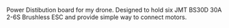 Power Distibution board for my drone.
Designed to hold six JMT BS30D 30A 2-6S Brushless ESC and provide simple way to connect motors.
